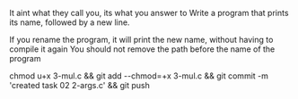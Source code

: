 It aint what they call you, its what you answer to
Write a program that prints its name, followed by a new line.

If you rename the program, it will print the new name, without having to compile it again
You should not remove the path before the name of the program

chmod u+x 3-mul.c && git add --chmod=+x 3-mul.c && git commit -m 'created task 02 2-args.c' && git push